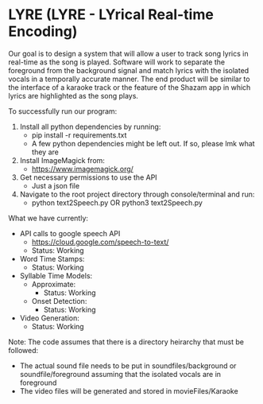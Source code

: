 # LYRE (LYRE - LYrical Real-time Encoding)

Our goal is to design a system that will allow a user to track song lyrics in real-time as the song is played.  Software will work to separate the foreground from the background signal and match lyrics with the isolated vocals in a temporally accurate manner.  The end product will be similar to the interface of a karaoke track or the feature of the Shazam app in which lyrics are highlighted as the song plays.

To successfully run our program:
  1. Install all python dependencies by running:
      - pip install -r requirements.txt
      - A few python dependencies might be left out. If so, please lmk what they are
  2. Install ImageMagick from:
      - https://www.imagemagick.org/
  4. Get necessary permissions to use the API
      - Just a json file
  3. Navigate to the root project directory through console/terminal and run:
      - python text2Speech.py OR python3 text2Speech.py
      
What we have currently:
  - API calls to google speech API
      - https://cloud.google.com/speech-to-text/
      - Status: Working
  - Word Time Stamps:
      - Status: Working
  - Syllable Time Models:
      - Approximate:
        - Status: Working
      - Onset Detection:
        - Status: Working
  - Video Generation:
      - Status: Working
      
Note: The code assumes that there is a directory heirarchy that must be followed:
  - The actual sound file needs to be put in soundfiles/background or soundfile/foreground assuming that the isolated vocals are in foreground
  - The video files will be generated and stored in movieFiles/Karaoke
